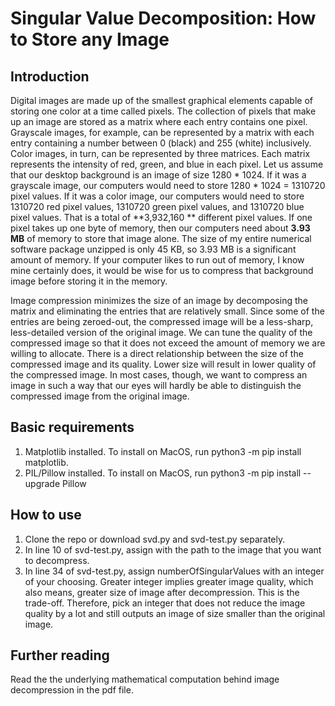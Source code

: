 # Singular Value Decomposition: How to Store any Image
## Introduction
Digital images are made up of the smallest graphical elements capable of storing one color at a time called pixels. The collection of pixels that make up an image are stored as a matrix where each entry contains one pixel. Grayscale images, for example, can be represented by a matrix with each entry containing a number between 0 (black) and 255 (white) inclusively. Color images, in turn, can be represented by three matrices. Each matrix represents the intensity of red, green, and blue in each pixel. Let us assume that our desktop background is an image of size 1280 * 1024. If it was a grayscale image, our computers would need to store 1280 * 1024 = 1310720 pixel values. If it was a color image, our computers would need to store 1310720 red pixel values, 1310720 green pixel values, and 1310720 blue pixel values. That is a total of **3,932,160 ** different pixel values. If one pixel takes up one byte of memory, then our computers need about **3.93 MB** of memory to store that image alone. The size of my entire numerical software package unzipped is only 45 KB, so 3.93 MB is a significant amount of memory. If your computer likes to run out of memory, I know mine certainly does, it would be wise for us to compress that background image before storing it in the memory. 

Image compression minimizes the size of an image by decomposing the matrix and eliminating the entries that are relatively small. Since some of the entries are being zeroed-out, the compressed image will be a less-sharp, less-detailed version of the original image. We can tune the quality of the compressed image so that it does not exceed the amount of memory we are willing to allocate. There is a direct relationship between the size of the compressed image and its quality. Lower size will result in lower quality of the compressed image. In most cases, though, we want to compress an image in such a way that our eyes will hardly be able to distinguish the compressed image from the original image.

## Basic requirements
1. Matplotlib installed. To install on MacOS, run python3 -m pip install matplotlib.
2. PIL/Pillow installed. To install on MacOS, run python3 -m pip install --upgrade Pillow
## How to use
1. Clone the repo or download svd.py and svd-test.py separately.
2. In line 10 of svd-test.py, assign with the path to the image that you want to decompress.
3. In line 34 of svd-test.py, assign numberOfSingularValues with an integer of your choosing. Greater integer implies greater image quality, which also means, greater size of image after decompression. This is the trade-off. Therefore, pick an integer that does not reduce the image quality by a lot and still outputs an image of size smaller than the original image.

## Further reading
Read the the underlying mathematical computation behind image decompression in the pdf file.
